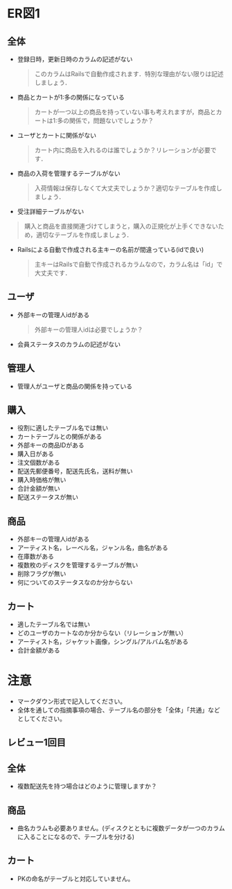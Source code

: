 # ER図1
## 全体
- 登録日時，更新日時のカラムの記述がない
  > このカラムはRailsで自動作成されます．特別な理由がない限りは記述しましょう．
- 商品とカートが1:多の関係になっている
  > カートが一つ以上の商品を持っていない事も考えれますが，商品とカートは1:多の関係で，問題ないでしょうか？
- ユーザとカートに関係がない
  > カート内に商品を入れるのは誰でしょうか？リレーションが必要です．
- 商品の入荷を管理するテーブルがない
  > 入荷情報は保存しなくて大丈夫でしょうか？適切なテーブルを作成しましょう．
- 受注詳細テーブルがない
 > 購入と商品を直接関連づけてしまうと，購入の正規化が上手くできないため，適切なテーブルを作成しましょう．
- Railsによる自動で作成される主キーの名前が間違っている(idで良い)
  > 主キーはRailsで自動で作成されるカラムなので，カラム名は「id」で大丈夫です．

## ユーザ
- 外部キーの管理人idがある
  > 外部キーの管理人idは必要でしょうか？
- 会員ステータスのカラムの記述がない

## 管理人
- 管理人がユーザと商品の関係を持っている

## 購入
- 役割に適したテーブル名では無い
- カートテーブルとの関係がある
- 外部キーの商品IDがある
- 購入日がある
- 注文個数がある
- 配送先郵便番号，配送先氏名，送料が無い
- 購入時価格が無い
- 合計金額が無い
- 配送ステータスが無い

## 商品
- 外部キーの管理人idがある
- アーティスト名，レーベル名，ジャンル名，曲名がある
- 在庫数がある
- 複数枚のディスクを管理するテーブルが無い
- 削除フラグが無い
- 何についてのステータスなのか分からない

## カート
- 適したテーブル名では無い
- どのユーザのカートなのか分からない（リレーションが無い）
- アーティスト名，ジャケット画像，シングル/アルバム名がある
- 合計金額がある


# 注意
* マークダウン形式で記入してください。
* 全体を通しての指摘事項の場合、テーブル名の部分を「全体」「共通」などとしてください。

## レビュー1回目
## 全体
- 複数配送先を持つ場合はどのように管理しますか？

## 商品
- 曲名カラムも必要ありません。(ディスクとともに複数データが一つのカラムに入ることになるので、テーブルを分ける)

## カート
- PKの命名がテーブルと対応していません。



